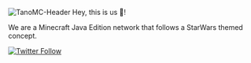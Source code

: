 ![TanoMC-Header](https://user-images.githubusercontent.com/74465789/171459485-1c901945-e9ee-4ba5-a062-dbf57da5292f.png)
Hey, this is us 👋!

We are a Minecraft Java Edition network that follows a StarWars themed concept.


[![Twitter Follow](https://img.shields.io/twitter/follow/TanoMCnet?color=1DA1F2&logo=twitter&style=for-the-badge)](https://twitter.com/intent/follow?original_referer=https%3A%2F%2Fgithub.com%2TanoMC&screen_name=TanoMCnet)

